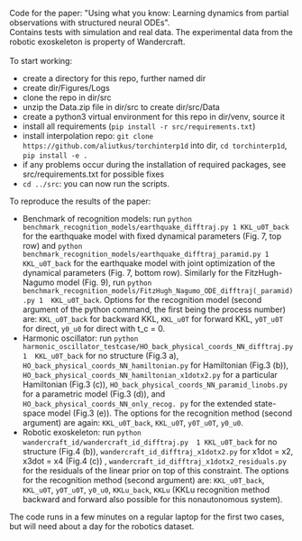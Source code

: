 Code for the paper: "Using what you know: Learning dynamics 
from partial observations with structured neural ODEs".
\
Contains tests with simulation and real data. The experimental data from the 
robotic exoskeleton is property of Wandercraft.
\
\
To start working:

- create a directory for this repo, further named dir
- create dir/Figures/Logs
- clone the repo in dir/src
- unzip the Data.zip file in dir/src to create dir/src/Data
- create a python3 virtual environment for this repo in dir/venv, source it
- install all requirements (`pip install -r src/requirements.txt`)
- install interpolation repo: `git clone https://github.com/aliutkus/torchinterp1d` into dir, `cd torchinterp1d`, `pip install -e .`
- if any problems occur during the installation of required packages, see
  src/requirements.txt for possible fixes
- `cd ../src`: you can now run the scripts.



To reproduce the results of the paper:

- Benchmark of recognition models: run `python 
  benchmark_recognition_models/earthquake_difftraj.py 1 KKL_u0T_back` for 
  the earthquake model with fixed dynamical parameters (Fig. 7, top row) and 
  `python benchmark_recognition_models/earthquake_difftraj_paramid.py 1 
  KKL_u0T_back` for the earthquake model with joint optimization of the 
  dynamical parameters (Fig. 7, bottom row). Similarly for the 
  FitzHugh-Nagumo model (Fig. 9), run `python benchmark_recognition_models/FitzHugh_Nagumo_ODE_difftraj(_paramid).py 1 
  KKL_u0T_back`. Options for the recognition model (second argument of the 
  python command, the first being the process number) are: `KKL_u0T_back` for 
  backward KKL, `KKL_u0T` for forward KKL, `y0T_u0T` for direct, `y0_u0` for 
  direct with t_c = 0.
- Harmonic oscillator: run `python 
  harmonic_oscillator_testcase/HO_back_physical_coords_NN_difftraj.py 1 
  KKL_u0T_back` for no structure (Fig.3 a), 
  `HO_back_physical_coords_NN_hamiltonian.py` for Hamiltonian (Fig.3 (b)), 
  `HO_back_physical_coords_NN_hamiltonian_x1dotx2.py` for a particular 
  Hamiltonian (Fig.3 (c)), `HO_back_physical_coords_NN_paramid_linobs.py` for 
  a parametric model (Fig.3 (d)), and `HO_back_physical_coords_NN_only_recog.
  py` for the extended state-space model (Fig.3 (e)). The options for the 
  recognition method (second argument) are again: `KKL_u0T_back`, `KKL_u0T`, 
  `y0T_u0T`, `y0_u0`.
- Robotic exoskeleton: run `python wandercraft_id/wandercraft_id_difftraj.py 
  1 KKL_u0T_back` for no structure (Fig.4 (b)), 
  `wandercraft_id_difftraj_x1dotx2.py` for x1dot = x2, x3dot = x4 (Fig.4 (c))
  , `wandercraft_id_difftraj_x1dotx2_residuals.py` for the residuals of the linear prior on 
  top of this constraint. The options for the recognition method (second 
  argument) are: `KKL_u0T_back`, `KKL_u0T`, `y0T_u0T`, `y0_u0`, `KKLu_back`, 
  `KKLu` (KKLu recognition method backward and forward also possible for this 
  nonautonomous system).

The code runs in a few minutes on a regular laptop for the first two cases, 
but will need about a day for the robotics dataset.

 
